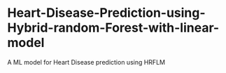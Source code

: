 # Heart-Disease-Prediction-using-Hybrid-random-Forest-with-linear-model
A ML model for Heart Disease prediction using HRFLM
